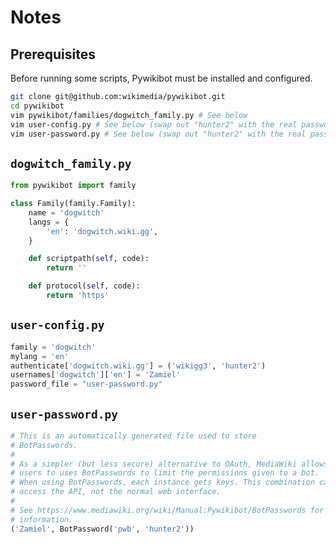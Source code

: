 # Notes

## Prerequisites

Before running some scripts, Pywikibot must be installed and configured.

```sh
git clone git@github.com:wikimedia/pywikibot.git
cd pywikibot
vim pywikibot/families/dogwitch_family.py # See below
vim user-config.py # See below (swap out "hunter2" with the real password)
vim user-password.py # See below (swap out "hunter2" with the real password)
```

## `dogwitch_family.py`

```py
from pywikibot import family

class Family(family.Family):
    name = 'dogwitch'
    langs = {
        'en': 'dogwitch.wiki.gg',
    }

    def scriptpath(self, code):
        return ''

    def protocol(self, code):
        return 'https'
```

## `user-config.py`

```py
family = 'dogwitch'
mylang = 'en'
authenticate['dogwitch.wiki.gg'] = ('wikigg3', 'hunter2')
usernames['dogwitch']['en'] = 'Zamiel'
password_file = "user-password.py"
```

## `user-password.py`

```py
# This is an automatically generated file used to store
# BotPasswords.
#
# As a simpler (but less secure) alternative to OAuth, MediaWiki allows bot
# users to uses BotPasswords to limit the permissions given to a bot.
# When using BotPasswords, each instance gets keys. This combination can only
# access the API, not the normal web interface.
#
# See https://www.mediawiki.org/wiki/Manual:Pywikibot/BotPasswords for more
# information.
('Zamiel', BotPassword('pwb', 'hunter2'))
```
